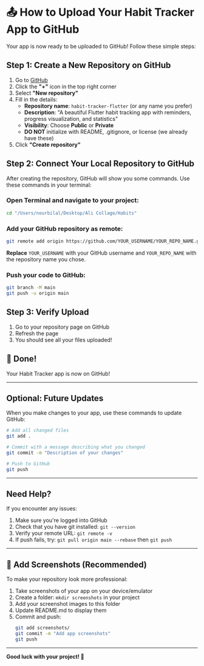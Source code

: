# 📤 How to Upload Your Habit Tracker App to GitHub

Your app is now ready to be uploaded to GitHub! Follow these simple steps:

## Step 1: Create a New Repository on GitHub

1. Go to [GitHub](https://github.com)
2. Click the **"+"** icon in the top right corner
3. Select **"New repository"**
4. Fill in the details:
   - **Repository name**: `habit-tracker-flutter` (or any name you prefer)
   - **Description**: "A beautiful Flutter habit tracking app with reminders, progress visualization, and statistics"
   - **Visibility**: Choose **Public** or **Private**
   - **DO NOT** initialize with README, .gitignore, or license (we already have these)
5. Click **"Create repository"**

## Step 2: Connect Your Local Repository to GitHub

After creating the repository, GitHub will show you some commands. Use these commands in your terminal:

### Open Terminal and navigate to your project:
```bash
cd "/Users/nourbilal/Desktop/Ali Collage/Habits"
```

### Add your GitHub repository as remote:
```bash
git remote add origin https://github.com/YOUR_USERNAME/YOUR_REPO_NAME.git
```
**Replace** `YOUR_USERNAME` with your GitHub username and `YOUR_REPO_NAME` with the repository name you chose.

### Push your code to GitHub:
```bash
git branch -M main
git push -u origin main
```

## Step 3: Verify Upload

1. Go to your repository page on GitHub
2. Refresh the page
3. You should see all your files uploaded!

## 🎉 Done!

Your Habit Tracker app is now on GitHub!

---

## Optional: Future Updates

When you make changes to your app, use these commands to update GitHub:

```bash
# Add all changed files
git add .

# Commit with a message describing what you changed
git commit -m "Description of your changes"

# Push to GitHub
git push
```

---

## Need Help?

If you encounter any issues:
1. Make sure you're logged into GitHub
2. Check that you have git installed: `git --version`
3. Verify your remote URL: `git remote -v`
4. If push fails, try: `git pull origin main --rebase` then `git push`

---

## 📱 Add Screenshots (Recommended)

To make your repository look more professional:

1. Take screenshots of your app on your device/emulator
2. Create a folder: `mkdir screenshots` in your project
3. Add your screenshot images to this folder
4. Update README.md to display them
5. Commit and push:
   ```bash
   git add screenshots/
   git commit -m "Add app screenshots"
   git push
   ```

---

**Good luck with your project! 🚀**
